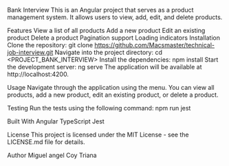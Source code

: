 Bank Interview
This is an Angular project that serves as a product management system. It allows users to view, add, edit, and delete products.

Features
View a list of all products
Add a new product
Edit an existing product
Delete a product
Pagination support
Loading indicators
Installation
Clone the repository: git clone <https://github.com/Macsmaster/technical-job-interview.git>
Navigate into the project directory: cd <PROJECT_BANK_INTERVIEW>
Install the dependencies: npm install
Start the development server: ng serve
The application will be available at http://localhost:4200.

Usage
Navigate through the application using the menu. You can view all products, add a new product, edit an existing product, or delete a product.

Testing
Run the tests using the following command: npm run jest

Built With
Angular
TypeScript
Jest

License
This project is licensed under the MIT License - see the LICENSE.md file for details.

Author
Miguel angel Coy Triana
